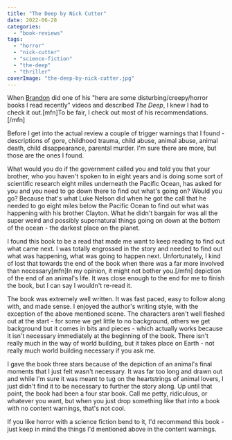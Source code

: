 ```yaml
---
title: "The Deep by Nick Cutter"
date: 2022-06-28
categories: 
  - "book-reviews"
tags: 
  - "horror"
  - "nick-cutter"
  - "science-fiction"
  - "the-deep"
  - "thriller"
coverImage: "the-deep-by-nick-cutter.jpg"
---
```


When [Brandon](https://www.tiktok.com/@baker.reads) did one of his "here are some disturbing/creepy/horror books I read recently" videos and described _The Deep_, I knew I had to check it out.\[mfn\]To be fair, I check out most of his recommendations.\[/mfn\]

Before I get into the actual review a couple of trigger warnings that I found - descriptions of gore, childhood trauma, child abuse, animal abuse, animal death, child disappearance, parental murder. I'm sure there are more, but those are the ones I found.

What would you do if the government called you and told you that your brother, who you haven't spoken to in eight years and is doing some sort of scientific research eight miles underneath the Pacific Ocean, has asked for you and you need to go down there to find out what's going on? Would you go? Because that's what Luke Nelson did when he got the call that he needed to go eight miles below the Pacific Ocean to find out what was happening with his brother Clayton. What he didn't bargain for was all the super weird and possibly supernatural things going on down at the bottom of the ocean - the darkest place on the planet.

I found this book to be a read that made me want to keep reading to find out what came next. I was totally engrossed in the story and needed to find out what was happening, what was going to happen next. Unfortunately, I kind of lost that towards the end of the book when there was a far more involved than necessary\[mfn\]In my opinion, it might not bother you.\[/mfn\] depiction of the end of an animal's life. It was close enough to the end for me to finish the book, but I can say I wouldn't re-read it.

The book was extremely well written. It was fast paced, easy to follow along with, and made sense. I enjoyed the author's writing style, with the exception of the above mentioned scene. The characters aren't well fleshed out at the start - for some we get little to no background, others we get background but it comes in bits and pieces - which actually works because it isn't necessary immediately at the beginning of the book. There isn't really much in the way of world building, but it takes place on Earth - not really much world building necessary if you ask me.

I gave the book three stars because of the depiction of an animal's final moments that I just felt wasn't necessary. It was far too long and drawn out and while I'm sure it was meant to tug on the heartstrings of animal lovers, I just didn't find it to be necessary to further the story along. Up until that point, the book had been a four star book. Call me petty, ridiculous, or whatever you want, but when you just drop something like that into a book with no content warnings, that's not cool.

If you like horror with a science fiction bend to it, I'd recommend this book - just keep in mind the things I'd mentioned above in the content warnings.
